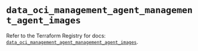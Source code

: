 # `data_oci_management_agent_management_agent_images`

Refer to the Terraform Registry for docs: [`data_oci_management_agent_management_agent_images`](https://registry.terraform.io/providers/oracle/oci/7.19.0/docs/data-sources/management_agent_management_agent_images).
